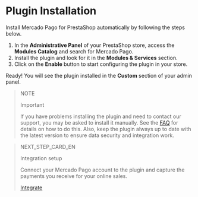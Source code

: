 # Plugin Installation
 
Install Mercado Pago for PrestaShop automatically by following the steps below.
 
1. In the **Administrative Panel** of your PrestaShop store, access the **Modules Catalog** and search for Mercado Pago.
2. Install the plugin and look for it in the **Modules & Services** section.
3. Click on the **Enable** button to start configuring the plugin in your store.
 
Ready! You will see the plugin installed in the **Custom** section of your admin panel.
 
> NOTE
>
> Important
>
> If you have problems installing the plugin and need to contact our support, you may be asked to install it manually. See the [FAQ](https://www.mercadopago[FAKER][URL][DOMAIN]/developers/en/guides/plugins/prestashop/faq) for details on how to do this. Also, keep the plugin always up to date with the latest version to ensure data security and integration work.
  
> NEXT_STEP_CARD_EN
>
> Integration setup
>
> Connect your Mercado Pago account to the plugin and capture the payments you receive for your online sales.
>
> [Integrate](https://www.mercadopago[FAKER][URL][DOMAIN]/developers/en/guides/plugins/prestashop/integration) 